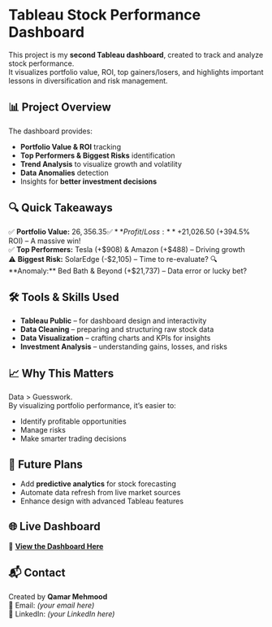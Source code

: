 # Tableau Stock Performance Dashboard

This project is my **second Tableau dashboard**, created to track and analyze stock performance.  
It visualizes portfolio value, ROI, top gainers/losers, and highlights important lessons in diversification and risk management.

## 📊 Project Overview
The dashboard provides:
- **Portfolio Value & ROI** tracking
- **Top Performers & Biggest Risks** identification
- **Trend Analysis** to visualize growth and volatility
- **Data Anomalies** detection
- Insights for **better investment decisions**

## 🔍 Quick Takeaways
✅ **Portfolio Value:** $26,356.35  
✅ **Profit/Loss:** +$21,026.50 (+394.5% ROI) – A massive win!  
✅ **Top Performers:** Tesla (+$908) & Amazon (+$488) – Driving growth  
⚠️ **Biggest Risk:** SolarEdge (-$2,105) – Time to re-evaluate?  
🔍 **Anomaly:** Bed Bath & Beyond (+$21,737) – Data error or lucky bet?  

## 🛠 Tools & Skills Used
- **Tableau Public** – for dashboard design and interactivity
- **Data Cleaning** – preparing and structuring raw stock data
- **Data Visualization** – crafting charts and KPIs for insights
- **Investment Analysis** – understanding gains, losses, and risks

## 📈 Why This Matters
Data > Guesswork.  
By visualizing portfolio performance, it’s easier to:
- Identify profitable opportunities
- Manage risks
- Make smarter trading decisions

## 🚀 Future Plans
- Add **predictive analytics** for stock forecasting
- Automate data refresh from live market sources
- Enhance design with advanced Tableau features

## 🌐 Live Dashboard
🔗 **[View the Dashboard Here](https://public.tableau.com/app/profile/qamar.mehmood/viz/Stock_Dashboard_17550654188440/Dashboard1?publish=yes)**

## 📬 Contact
Created by **Qamar Mehmood**  
📧 Email: *(your email here)*  
💼 LinkedIn: *(your LinkedIn here)*  
